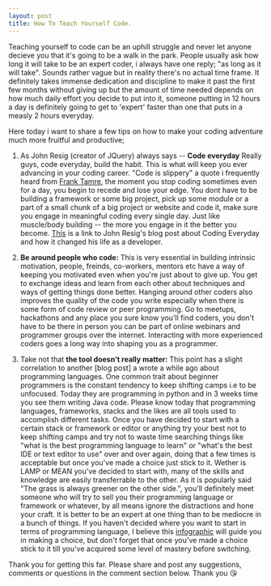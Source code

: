 ```yaml
---
layout: post
title: How To Teach Yourself Code.
---
```


  Teaching yourself to code can be an uphill struggle and never let anyone decieve you that it's going to be a walk in the park. People usually ask how long it will take to be an expert coder, i always have one reply; "as long as it will take". Sounds rather vague but in reality there's no actual time frame. It definitely takes immense dedication and discipline to make it past the first few months without giving up but the amount of time needed depends on how much daily effort you decide to put into it, someone putting in 12 hours a day is definitely going to get to 'expert' faster than one that puts in a measly 2 hours everyday.

Here today i want to share a few tips on how to make your coding adventure much more fruitful and productive;

1. As John Resig (creator of JQuery) always says -- <b>Code everyday</b> Really guys, code everyday, build the habit. This is what will keep you ever advancing in your coding career. "Code is slippery" a quote i frequently heard from [Frank Tamre](http:tamrefrank.com), the moment you stop coding sometimes even for a day, you begin to recede and lose your edge.
You dont have to be building a framework or some big project, pick up some module or a part of a small chunk of a big project or website and code it, make sure you engage in meaningful coding every single day. Just like muscle/body building -- the more you engage in it the better you become. [This](http://ejohn.org/blog/write-code-every-day) is a link to John Resig's blog post about Coding Everyday and how it changed his life as a developer.

2. <b>Be around people who code:</b> This is very essential in building intrinsic motivation, people, freinds, co-workers, mentors etc have a way of keeping you motivated even when you're just about to give up. You get to exchange ideas and learn from each other about techniques and ways of getting things done better.  Hanging around other coders also improves the quality of the code you write especially when there is some form of code review or peer programming. Go to meetups, hackathons and any place you sure know you'll find coders, you don't have to be there in person you can be part of online webinars and programmer groups over the internet. Interacting with more experienced coders goes a long way into shaping you as a programmer.

3. Take not that <b>the tool doesn't really matter:</b> This point has a slight correlation to another [blog post] a wrote a while ago about programming languages. One common trait about beginner programmers is the constant tendency to keep shifting camps i.e to be unfocused. Today they are programming in python and in 3 weeks time you see them writing Java code. Please know today that programming languages, frameworks, stacks and the likes are all tools used to accomplish different tasks. Once you have decided to start with a certain stack or framework or editor or anything try your best not to keep shifting camps and try not to waste time searching things like "what is the best programming language to learn" or "what's the best IDE or text editor to use" over and over again, doing that a few times is acceptable but once you've made a choice just stick to it. Wether is LAMP or MEAN you've decided to start with, many of the skills and knowledge are easily transferrable to the other. As it is popularly said "The grass is always greener on the other side.", you'll definitely meet someone who will try to sell you their programming language or framework or whatever, by all means ignore the distractions and hone your craft. It is better to be an expert at one thing than to be mediocre in a bunch of things.
If you haven't decided where you want to start in terms of programming language, I believe this [infographic](http://carlcheo.com/startcoding) will guide you in making a choice, but don't forget that once you've made a choice stick to it till you've acquired some level of mastery before switching.



Thank you for getting this far. Please share and post any suggestions, comments or questions in the comment section below. Thank you 😘
